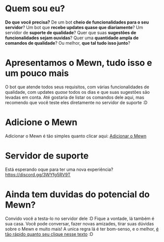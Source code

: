 # Quem sou eu?
**Do que você precisa?** De um bot **cheio de funcionalidades para o seu servidor**? Um bot que **recebe updates quase que diariamente**? Um servidor de **suporte de qualidade**? Quer que suas **sugestões de funcionalidades sejam ouvidas**? Quer uma **quantidade ampla de comandos de qualidade**? Ou melhor, **que tal tudo isso junto**? 

# Apresentamos o Mewn, tudo isso e um pouco mais
O bot que atende todos seus requisitos, com várias funcionalidades de qualidade, com updates _quase_ todos os dias e que suas sugestões são levadas em conta.
Até gostaria de listar os comandos dele aqui, mas recomendo que você teste eles diretamente no servidor de suporte :D

# Adicione o Mewn
Adicionar o Mewn é tão simples quanto clicar aqui: [Adicionar o Mewn](https://discord.com/oauth2/authorize?client_id=1049428107150512148&scope=bot&permissions=58)

# Servidor de suporte 
Está esperando oque para ter uma nova experiência? https://discord.gg/3WYfg5RV9T

# Ainda tem duvidas do potencial do Mewn?
Convido você a testa-lo no servidor dele :D
Fique a vontade, lá também é sua casa. Você pode conversar, fazer novas amizades, tirar suas dúvidas sobre o Mewn e muito mais!
A unica regra lá é ter bom-senso, e o melhor, [é tão rápido quanto seu clique nesse texto](https://discord.gg/3WYfg5RV9T) :D
